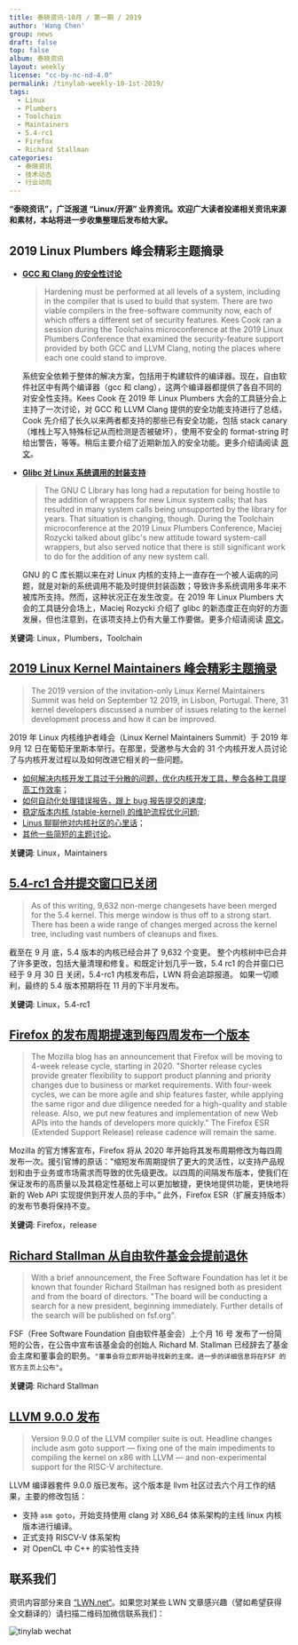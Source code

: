 ```yaml
---
title: 泰晓资讯·10月 / 第一期 / 2019
author: 'Wang Chen'
group: news
draft: false
top: false
album: 泰晓资讯
layout: weekly
license: "cc-by-nc-nd-4.0"
permalink: /tinylab-weekly-10-1st-2019/
tags:
  - Linux
  - Plumbers
  - Toolchain
  - Maintainers
  - 5.4-rc1
  - Firefox
  - Richard Stallman
categories:
  - 泰晓资讯
  - 技术动态
  - 行业动向
---
```


**“泰晓资讯”，广泛报道 “Linux/开源” 业界资讯。欢迎广大读者投递相关资讯来源和素材，本站将进一步收集整理后发布给大家。**

## **2019 Linux Plumbers 峰会精彩主题摘录**

- [**GCC 和 Clang 的安全性讨论**](https://lwn.net/Articles/798913/)

  > Hardening must be performed at all levels of a system, including in the compiler that is used to build that system. There are two viable compilers in the free-software community now, each of which offers a different set of security features. Kees Cook ran a session during the Toolchains microconference at the 2019 Linux Plumbers Conference that examined the security-feature support provided by both GCC and LLVM Clang, noting the places where each one could stand to improve.

  系统安全依赖于整体的解决方案，包括用于构建软件的编译器。现在，自由软件社区中有两个编译器（gcc 和 clang），这两个编译器都提供了各自不同的对安全性支持。Kees Cook 在 2019 年 Linux Plumbers 大会的工具链分会上主持了一次讨论，对 GCC 和 LLVM Clang 提供的安全功能支持进行了总结，Cook 先介绍了长久以来两者都支持的那些已有安全功能，包括 stack canary（堆栈上写入特殊标记从而检测是否被破坏），使用不安全的 format-string 时给出警告，等等。稍后主要介绍了近期新加入的安全功能。更多介绍请阅读 [原文](https://lwn.net/Articles/798913/)。


- [**Glibc 对 Linux 系统调用的封装支持**](https://lwn.net/Articles/799331/)

  > The GNU C Library has long had a reputation for being hostile to the addition of wrappers for new Linux system calls; that has resulted in many system calls being unsupported by the library for years. That situation is changing, though. During the Toolchain microconference at the 2019 Linux Plumbers Conference, Maciej Rozycki talked about glibc's new attitude toward system-call wrappers, but also served notice that there is still significant work to do for the addition of any new system call.

  GNU 的 C 库长期以来在对 Linux 内核的支持上一直存在一个被人诟病的问题，就是对新的系统调用不能及时提供封装函数；导致许多系统调用多年来不被库所支持。然而，这种状况正在发生改变。在 2019 年 Linux Plumbers 大会的工具链分会场上，Maciej Rozycki 介绍了 glibc 的新态度正在向好的方面发展，但也注意到，在该项支持上仍有大量工作要做。更多介绍请阅读 [原文](https://lwn.net/Articles/799331/)。


**关键词**: Linux，Plumbers，Toolchain


## [**2019 Linux Kernel Maintainers 峰会精彩主题摘录**](https://lwn.net/Articles/799060/)

> The 2019 version of the invitation-only Linux Kernel Maintainers Summit was held on September 12 2019, in Lisbon, Portugal. There, 31 kernel developers discussed a number of issues relating to the kernel development process and how it can be improved.

2019 年 Linux 内核维护者峰会（Linux Kernel Maintainers Summit）于 2019 年9月 12 日在葡萄牙里斯本举行。在那里，受邀参与大会的 31 个内核开发人员讨论了与内核开发过程以及如何改进它相关的一些问题。

- [如何解决内核开发工具过于分散的问题，优化内核开发工具，整合各种工具提高工作效率](https://lwn.net/Articles/799134/)；
- [如何自动化处理错误报告，跟上 bug 报告提交的速度](https://lwn.net/Articles/799162/); 
- [稳定版本内核 (stable-kernel) 的维护流程优化问题](https://lwn.net/Articles/799166/); 
- [Linus 聊聊他对内核社区的心里话](https://lwn.net/Articles/799219/)；
- [其他一些简短的主题讨论](https://lwn.net/Articles/799262/)。

**关键词**: Linux，Maintainers

## [**5.4-rc1 合并提交窗口已关闭**](https://lwn.net/Articles/799425/)

> As of this writing, 9,632 non-merge changesets have been merged for the 5.4 kernel. This merge window is thus off to a strong start. There has been a wide range of changes merged across the kernel tree, including vast numbers of cleanups and fixes.

截至在 9 月 底，5.4 版本的内核已经合并了 9,632 个变更。 整个内核树中已合并了许多更改，包括大量清理和修复。和既定计划几乎一致，5.4 rc1 的合并窗口已经于 9 月 30 日 关闭，5.4-rc1 内核发布后，LWN 将会追踪报道。 如果一切顺利，最终的 5.4 版本预期将在 11 月的下半月发布。

**关键词**: Linux，5.4-rc1

## [**Firefox 的发布周期提速到每四周发布一个版本**](https://blog.mozilla.org/futurereleases/2019/09/17/moving-firefox-to-a-faster-4-week-release-cycle/)

> The Mozilla blog has an announcement that Firefox will be moving to 4-week release cycle, starting in 2020. "Shorter release cycles provide greater flexibility to support product planning and priority changes due to business or market requirements. With four-week cycles, we can be more agile and ship features faster, while applying the same rigor and due diligence needed for a high-quality and stable release. Also, we put new features and implementation of new Web APIs into the hands of developers more quickly." The Firefox ESR (Extended Support Release) release cadence will remain the same. 

Mozilla 的官方博客宣布，Firefox 将从 2020 年开始将其发布周期修改为每四周发布一次。援引官博的原话："缩短发布周期提供了更大的灵活性，以支持产品规划和由于业务或市场需求而导致的优先级更改。以四周的间隔发布版本，使我们在保证发布的高质量以及其稳定性基础上可以更加敏捷，更快地提供功能，更快地将新的 Web API 实现提供到开发人员的手中。” 此外，Firefox ESR（扩展支持版本）的发布节奏将保持不变。

**关键词**: Firefox，release

## [**Richard Stallman 从自由软件基金会提前退休**](https://www.fsf.org/news/richard-m-stallman-resigns)

> With a brief announcement, the Free Software Foundation has let it be known that founder Richard Stallman has resigned both as president and from the board of directors. "The board will be conducting a search for a new president, beginning immediately. Further details of the search will be published on fsf.org".

FSF（Free Software Foundation 自由软件基金会）上个月 16 号 发布了一份简短的公告，在公告中宣布该基金会的创始人 Richard M. Stallman 已经辞去了基金会主席和董事会的职务。`"董事会将立即开始寻找新的主席。进一步的详细信息将在FSF 的官方主页上公布"`。

**关键词**: Richard Stallman

## [**LLVM 9.0.0 发布**](https://lwn.net/Articles/800242/)

> Version 9.0.0 of the LLVM compiler suite is out. Headline changes include asm goto support — fixing one of the main impediments to compiling the kernel on x86 with LLVM — and non-experimental support for the RISC-V architecture.

LLVM 编译器套件 9.0.0 版已发布。这个版本是 llvm 社区过去六个月工作的结果，主要的修改包括：

- 支持 `asm goto`，开始支持使用 clang 对 X86_64 体系架构的主线 linux 内核版本进行编译。
- 正式支持 RISCV-V 体系架构
- 对 OpenCL 中 C++ 的实验性支持


## 联系我们

资讯内容部分来自 [“LWN.net“](https://lwn.net/)。如果您对某些 LWN 文章感兴趣（譬如希望获得全文翻译的）请扫描二维码加微信联系我们：

![tinylab wechat](/images/wechat/tinylab.jpg)

